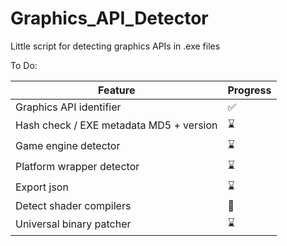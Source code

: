 # Graphics_API_Detector
Little script for detecting graphics APIs in .exe files


To Do:

| Feature  | Progress |
| ------------- | ------------- |
| Graphics API identifier | ✅ |
| Hash check / EXE metadata	MD5 + version  | ⌛ |
| Game engine detector | ⌛ |
| Platform wrapper detector | ⌛ |
| Export json | ⌛ |
| Detect shader compilers | 🚧 |
| Universal binary patcher | ⌛ |
